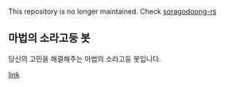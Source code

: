 This repository is no longer maintained. Check <a href="https://github.com/Solinidev/soragodoong-rs">soragodoong-rs</a>

<h2>마법의 소라고둥 봇</h2>
당신의 고민을 해결해주는 마법의 소라고둥 봇입니다.

<a href="https://twingyeo.kr/@soragodoong">link</a>
